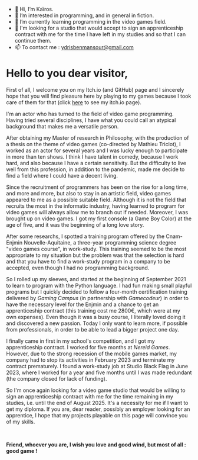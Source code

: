 - 👋 Hi, I’m Kaïros.
- 👀 I’m interested in programming, and in general in fiction.
- 🌱 I’m currently learning programming in the video games field.
- 💞️ I'm looking for a studio that would accept to sign an apprenticeship contract with me for the time I have left in my studies and so that I can continue them.
- 📫 To contact me : ydrisbenmansour@gmail.com
#
# Hello to you dear visitor,   
  
  

First of all, I welcome you on my Itch.io (and GitHub) page and I sincerely hope that you will find pleasure here by playing to my games because I took care of them for that (click [here](https://kayrosgames.itch.io/) to see my itch.io page).   

I'm an actor who has turned to the field of video game programming. Having tried several disciplines, I have what you could call an atypical background that makes me a versatile person.  

After obtaining my Master of research in Philosophy, with the production of a thesis on the theme of video games (co-directed by Mathieu Triclot), I worked as an actor for several years and I was lucky enough to participate in more than ten shows. I think I have talent in comedy, because I work hard, and also because I have a certain sensitivity. But the difficulty to live well from this profession, in addition to the pandemic, made me decide to find a field where I could have a decent living.  

Since the recruitment of programmers has been on the rise for a long time, and more and more, but also to stay in an artistic field, video games appeared to me as a possible suitable field. Although it is not the field that recruits the most in the informatic industry, having learned to program for video games will always allow me to branch out if needed. Moreover, I was brought up on video games. I got my first console (a Game Boy Color) at the age of five, and it was the beginning of a long love story.  

After some researchs, I spotted a training program offered by the Cnam-Enjmin Nouvelle-Aquitaine, a three-year programming science degree "video games course", in work-study. This training seemed to be the most appropriate to my situation but the problem was that the selection is hard and that you have to find a work-study program in a company to be accepted, even though I had no programming background.  

So I rolled up my sleeves, and started at the beginning of September 2021 to learn to program with the Python language. I had fun making small playful programs but I quickly decided to follow a four-month certification training delivered by *Gaming Campus* (in partnership with *Gamecodeur*) in order to have the necessary level for the Enjmin and a chance to get an apprenticeship contract (this training cost me 2800€, which were at my own expenses). Even though it was a busy course, I literally loved doing it and discovered a new passion. Today I only want to learn more, if possible from professionals, in order to be able to lead a bigger project one day.  

I finally came in first in my school's competition, and I got my apprenticeship contract. I worked for five months at *Nereid Games*. However, due to the strong recession of the mobile games market, my company had to stop its activities in February 2023 and terminate my contract prematurely. I found a work-study job at Studio Black Flag in June 2023, where I worked for a year and five months until I was made redundant (the company closed for lack of funding).

So I'm once again looking for a video game studio that would be willing to sign an apprenticeship contract with me for the time remaining in my studies, i.e. until the end of August 2025. It's a necessity for me if I want to get my diploma. If you are, dear reader, possibly an employer looking for an apprentice, I hope that my projects playable on this page will convince you of my skills.

  
<br>
  
**Friend, whoever you are, I wish you love and good wind, but most of all : good game !**  

